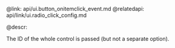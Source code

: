 @link: api/ui.button_onitemclick_event.md
@relatedapi:
	api/link/ui.radio_click_config.md
    
@descr:
	
The ID of the whole control is passed (but not a separate option). 